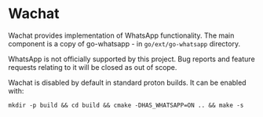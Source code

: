 Wachat
======
Wachat provides implementation of WhatsApp functionality. The main
component is a copy of go-whatsapp - in `go/ext/go-whatsapp` directory.

WhatsApp is not officially supported by this project. Bug reports and
feature requests relating to it will be closed as out of scope.

Wachat is disabled by default in standard proton builds. It can be enabled with:

    mkdir -p build && cd build && cmake -DHAS_WHATSAPP=ON .. && make -s
